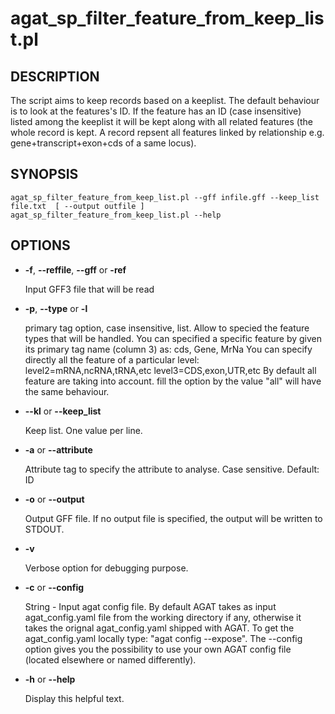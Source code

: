 # agat_sp_filter_feature_from_keep_list.pl

## DESCRIPTION

The script aims to keep records based on a keeplist.
The default behaviour is to look at the features's ID. If the feature has an ID
(case insensitive) listed among the keeplist it will be kept along with all
related features (the whole record is kept. A record repsent all features linked
 by relationship e.g. gene+transcript+exon+cds of a same locus).

## SYNOPSIS

```
agat_sp_filter_feature_from_keep_list.pl --gff infile.gff --keep_list file.txt  [ --output outfile ]
agat_sp_filter_feature_from_keep_list.pl --help
```

## OPTIONS

- **-f**, **--reffile**, **--gff**  or **-ref**

    Input GFF3 file that will be read

- **-p**,  **--type** or  **-l**

    primary tag option, case insensitive, list. Allow to specied the feature types that will be handled.
    You can specified a specific feature by given its primary tag name (column 3) as: cds, Gene, MrNa
    You can specify directly all the feature of a particular level:
          level2=mRNA,ncRNA,tRNA,etc
          level3=CDS,exon,UTR,etc
    By default all feature are taking into account. fill the option by the value "all" will have the same behaviour.

- **--kl** or **--keep_list**

    Keep list. One value per line.

- **-a** or **--attribute**

    Attribute tag to specify the attribute to analyse. Case sensitive. Default: ID

- **-o** or **--output**

    Output GFF file.  If no output file is specified, the output will be
    written to STDOUT.

- **-v**

    Verbose option for debugging purpose.

- **-c** or **--config**

    String - Input agat config file. By default AGAT takes as input agat_config.yaml file from the working directory if any,
    otherwise it takes the orignal agat_config.yaml shipped with AGAT. To get the agat_config.yaml locally type: "agat config --expose".
    The --config option gives you the possibility to use your own AGAT config file (located elsewhere or named differently).

- **-h** or **--help**

    Display this helpful text.

